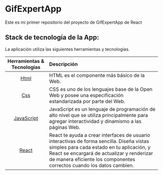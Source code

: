 # GifExpertApp

Este es mi primer repositorio del proyecto de GifExpertApp de React

## Stack de tecnología de la App:

La aplicación utiliza las siguientes herramientas y tecnologías.

| Herramientas & Tecnologías      | Descripción  |
| :-------------: |:-------------|
| [Html](https://developer.mozilla.org/es/docs/Web/HTML) | HTML es el componente más básico de la Web. |
| [Css](https://developer.mozilla.org/es/docs/Web/CSS) | CSS es uno de los lenguajes base de la Open Web y posee una especificación estandarizada por parte del Web. |
| [JavaScript](https://developer.mozilla.org/es/docs/Web/JavaScript) | JavaScript es un lenguaje de programación de alto nivel que se utiliza principalmente para agregar interactividad y dinamismo a las páginas Web. |
| [React](https://es.reactjs.org/) | React te ayuda a crear interfaces de usuario interactivas de forma sencilla. Diseña vistas simples para cada estado en tu aplicación, y React se encargará de actualizar y renderizar de manera eficiente los componentes correctos cuando los datos cambien. |